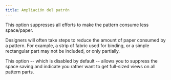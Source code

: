 ```yaml
---
title: Ampliación del patrón
---
```


This option suppresses all efforts to make the pattern consume less space/paper.

Designers will often take steps to reduce the amount of paper consumed by a pattern.  For example, a strip of fabric used for binding, or a simple rectangular part may not be included, or only partially.

This option -- which is disabled by default -- allows you to suppress the space saving and indicate you rather want to get full-sized views on all pattern parts.




